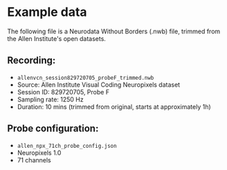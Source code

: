 # Example data
The following file is a Neurodata Without Borders (.nwb) file, trimmed from the Allen Institute's open datasets. 

## Recording:
- `allenvcn_session829720705_probeF_trimmed.nwb`
- Source: Allen Institute Visual Coding Neuropixels dataset
- Session ID: 829720705, Probe F
- Sampling rate: 1250 Hz
- Duration: 10 mins (trimmed from original, starts at approximately 1h)


## Probe configuration:
- `allen_npx_71ch_probe_config.json`
- Neuropixels 1.0
- 71 channels